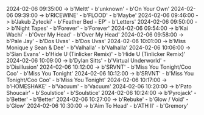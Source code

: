 2024-02-06 09:35:00 -> b'Meltt' - b'unknown' - b'On Your Own'
2024-02-06 09:39:00 -> b'RICEWINE' - b'FLOOD' - b'Maybe'
2024-02-06 09:46:00 -> b'Jakub Zytecki' - b'Feather Bed - EP' - b'Letters'
2024-02-06 09:50:00 -> b'Night Tapes' - b'Forever' - b'Forever'
2024-02-06 09:54:00 -> b'Kai Wachi' - b'Over My Head' - b'Over My Head'
2024-02-06 09:58:00 -> b'Pale Jay' - b'Dos Uvas' - b'Dos Uvas'
2024-02-06 10:01:00 -> b'Miss Monique y Sean & Dee' - b'Valhalla' - b'Valhalla'
2024-02-06 10:06:00 -> b'Sian Evans' - b'Hide U (Tinlicker Remix)' - b'Hide U (Tinlicker Remix)'
2024-02-06 10:09:00 -> b'Dylan Sitts' - b'Virtual Underworld' - b'Disillusion'
2024-02-06 10:12:00 -> b'SRVNT' - b'Miss You Tonight/Coo Coo' - b'Miss You Tonight'
2024-02-06 10:12:00 -> b'SRVNT' - b'Miss You Tonight/Coo Coo' - b'Miss You Tonight'
2024-02-06 10:17:00 -> b'HOMESHAKE' - b'Vacuum' - b'Vacuum'
2024-02-06 10:20:00 -> b'Pato Shoucair' - b'Soulstice' - b'Soulstice'
2024-02-06 10:24:00 -> b'Pyrojack' - b'Better' - b'Better'
2024-02-06 10:27:00 -> b'Rebuke' - b'Glow / Void' - b'Glow'
2024-02-06 10:30:00 -> b'Aim To Head' - b'ATH II' - b'Gremory'
